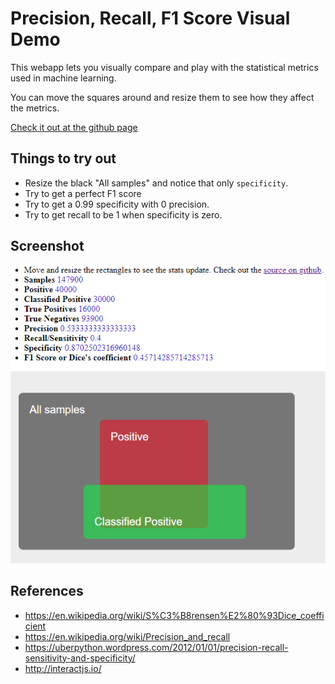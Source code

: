 # Precision, Recall, F1 Score Visual Demo

This webapp lets you visually compare and play with the statistical metrics used in machine learning.

You can move the squares around and resize them to see how they affect the metrics.

[Check it out at the github page](https://ubershmekel.github.io/precision-recall-f1/)

## Things to try out

* Resize the black "All samples" and notice that only `specificity`.
* Try to get a perfect F1 score
* Try to get a 0.99 specificity with 0 precision.
* Try to get recall to be 1 when specificity is zero.

## Screenshot

![Visual stats metrics for machine learning](images/screenshot.png?raw=true "Visual stats metrics like precision, recall, F1 score")


## References

* https://en.wikipedia.org/wiki/S%C3%B8rensen%E2%80%93Dice_coefficient
* https://en.wikipedia.org/wiki/Precision_and_recall
* https://uberpython.wordpress.com/2012/01/01/precision-recall-sensitivity-and-specificity/
* http://interactjs.io/